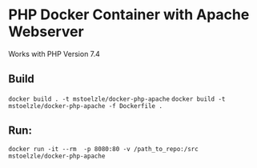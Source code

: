 # PHP Docker Container with Apache Webserver

Works with PHP Version 7.4

## Build
`docker build . -t mstoelzle/docker-php-apache`
`docker build -t mstoelzle/docker-php-apache -f Dockerfile .`

## Run:
`docker run -it --rm  -p 8080:80 -v /path_to_repo:/src mstoelzle/docker-php-apache`